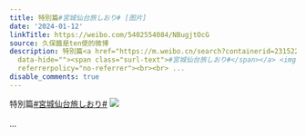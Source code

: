 ```yaml
---
title: 特別篇#宮城仙台旅しおり# [图片]
date: '2024-01-12'
linkTitle: https://weibo.com/5402554084/NBugjtOcG
source: 久保醬是ten使的微博
description: 特別篇<a href="https://m.weibo.cn/search?containerid=231522type%3D1%26t%3D10%26q%3D%23%E5%AE%AE%E5%9F%8E%E4%BB%99%E5%8F%B0%E6%97%85%E3%81%97%E3%81%8A%E3%82%8A%23&amp;extparam=%23%E5%AE%AE%E5%9F%8E%E4%BB%99%E5%8F%B0%E6%97%85%E3%81%97%E3%81%8A%E3%82%8A%23"
  data-hide=""><span class="surl-text">#宮城仙台旅しおり#</span></a> <img style="" src="https://tvax1.sinaimg.cn/large/005TCz76gy1hlqrevc84ij30kh0s6n05.jpg"
  referrerpolicy="no-referrer"><br><br> ...
disable_comments: true
---
```

特別篇<a href="https://m.weibo.cn/search?containerid=231522type%3D1%26t%3D10%26q%3D%23%E5%AE%AE%E5%9F%8E%E4%BB%99%E5%8F%B0%E6%97%85%E3%81%97%E3%81%8A%E3%82%8A%23&amp;extparam=%23%E5%AE%AE%E5%9F%8E%E4%BB%99%E5%8F%B0%E6%97%85%E3%81%97%E3%81%8A%E3%82%8A%23" data-hide=""><span class="surl-text">#宮城仙台旅しおり#</span></a> <img style="" src="https://tvax1.sinaimg.cn/large/005TCz76gy1hlqrevc84ij30kh0s6n05.jpg" referrerpolicy="no-referrer"><br><br> ...